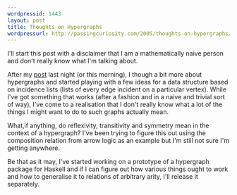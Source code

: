 ```yaml
---
wordpressid: 1443
layout: post
title: Thoughts on Hypergraphs
wordpressurl: http://passingcuriosity.com/2005/thoughts-on-hypergraphs/
---
```

<emph>I'll start this post with a disclaimer that I am a mathematically naive person and don't really know what I'm talking about.</emph>

After my <a href="http://labelledtableaux.blogspot.com/2005/07/renovation-in-progress.html">post</a> last night (or this morning), I though a bit more about hypergraphs and started playing with a few ideas for a data structure based on incidence lists (lists of every edge incident on a particular vertex). While I've got something that works (after a fashion and in a naive and trivial sort of way), I've come to a realisation that I don't really know what a lot of the things I might want to do to such graphs actually mean.

What,if anything, do reflexivity, transitivity and symmetry mean in the context of a hypergraph? I've been trying to figure this out using the composition relation from arrow logic as an example but I'm still not sure I'm getting anywhere.

Be that as it may, I've started working on a prototype of a hypergraph package for Haskell and if I can figure out how various things ought to work and how to generalise it to relations of arbitrary arity, I'll release it separately.
